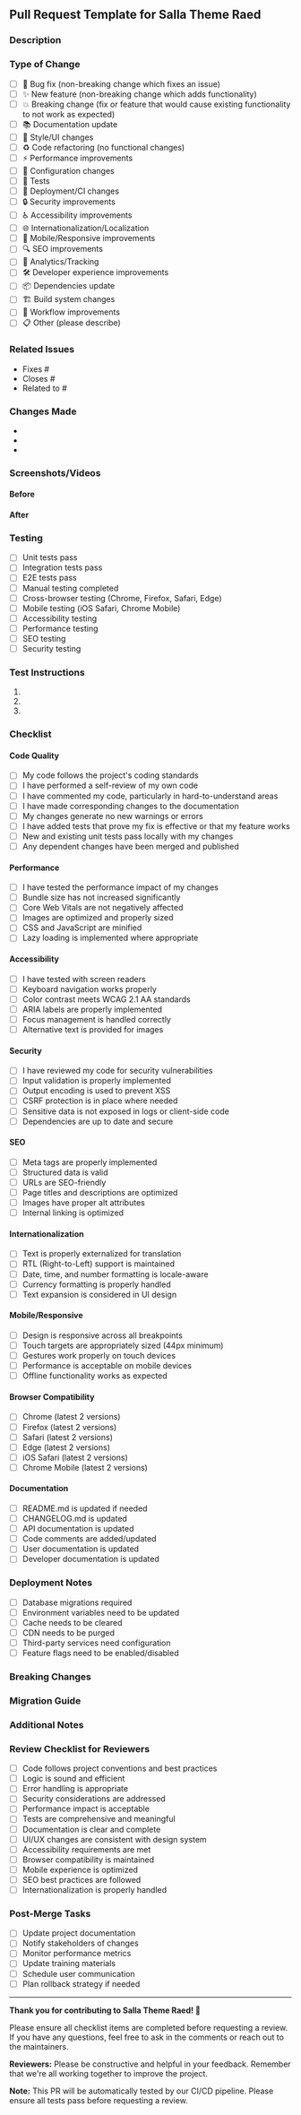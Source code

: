 ## Pull Request Template for Salla Theme Raed

### Description
<!-- Provide a brief description of the changes in this PR -->

### Type of Change
<!-- Mark the relevant option with an "x" -->
- [ ] 🐛 Bug fix (non-breaking change which fixes an issue)
- [ ] ✨ New feature (non-breaking change which adds functionality)
- [ ] 💥 Breaking change (fix or feature that would cause existing functionality to not work as expected)
- [ ] 📚 Documentation update
- [ ] 🎨 Style/UI changes
- [ ] ♻️ Code refactoring (no functional changes)
- [ ] ⚡ Performance improvements
- [ ] 🔧 Configuration changes
- [ ] 🧪 Tests
- [ ] 🚀 Deployment/CI changes
- [ ] 🔒 Security improvements
- [ ] ♿ Accessibility improvements
- [ ] 🌐 Internationalization/Localization
- [ ] 📱 Mobile/Responsive improvements
- [ ] 🔍 SEO improvements
- [ ] 🎯 Analytics/Tracking
- [ ] 🛠️ Developer experience improvements
- [ ] 📦 Dependencies update
- [ ] 🏗️ Build system changes
- [ ] 🔄 Workflow improvements
- [ ] 📋 Other (please describe)

### Related Issues
<!-- Link to related issues using keywords like "Fixes #123" or "Closes #456" -->
- Fixes #
- Closes #
- Related to #

### Changes Made
<!-- List the specific changes made in this PR -->
- 
- 
- 

### Screenshots/Videos
<!-- If applicable, add screenshots or videos to help explain your changes -->
<!-- For UI changes, please include before/after screenshots -->

#### Before
<!-- Screenshot/description of the current state -->

#### After
<!-- Screenshot/description after your changes -->

### Testing
<!-- Describe the tests you ran to verify your changes -->
- [ ] Unit tests pass
- [ ] Integration tests pass
- [ ] E2E tests pass
- [ ] Manual testing completed
- [ ] Cross-browser testing (Chrome, Firefox, Safari, Edge)
- [ ] Mobile testing (iOS Safari, Chrome Mobile)
- [ ] Accessibility testing
- [ ] Performance testing
- [ ] SEO testing
- [ ] Security testing

### Test Instructions
<!-- Provide step-by-step instructions for testing this PR -->
1. 
2. 
3. 

### Checklist
<!-- Mark completed items with an "x" -->

#### Code Quality
- [ ] My code follows the project's coding standards
- [ ] I have performed a self-review of my own code
- [ ] I have commented my code, particularly in hard-to-understand areas
- [ ] I have made corresponding changes to the documentation
- [ ] My changes generate no new warnings or errors
- [ ] I have added tests that prove my fix is effective or that my feature works
- [ ] New and existing unit tests pass locally with my changes
- [ ] Any dependent changes have been merged and published

#### Performance
- [ ] I have tested the performance impact of my changes
- [ ] Bundle size has not increased significantly
- [ ] Core Web Vitals are not negatively affected
- [ ] Images are optimized and properly sized
- [ ] CSS and JavaScript are minified
- [ ] Lazy loading is implemented where appropriate

#### Accessibility
- [ ] I have tested with screen readers
- [ ] Keyboard navigation works properly
- [ ] Color contrast meets WCAG 2.1 AA standards
- [ ] ARIA labels are properly implemented
- [ ] Focus management is handled correctly
- [ ] Alternative text is provided for images

#### Security
- [ ] I have reviewed my code for security vulnerabilities
- [ ] Input validation is properly implemented
- [ ] Output encoding is used to prevent XSS
- [ ] CSRF protection is in place where needed
- [ ] Sensitive data is not exposed in logs or client-side code
- [ ] Dependencies are up to date and secure

#### SEO
- [ ] Meta tags are properly implemented
- [ ] Structured data is valid
- [ ] URLs are SEO-friendly
- [ ] Page titles and descriptions are optimized
- [ ] Images have proper alt attributes
- [ ] Internal linking is optimized

#### Internationalization
- [ ] Text is properly externalized for translation
- [ ] RTL (Right-to-Left) support is maintained
- [ ] Date, time, and number formatting is locale-aware
- [ ] Currency formatting is properly handled
- [ ] Text expansion is considered in UI design

#### Mobile/Responsive
- [ ] Design is responsive across all breakpoints
- [ ] Touch targets are appropriately sized (44px minimum)
- [ ] Gestures work properly on touch devices
- [ ] Performance is acceptable on mobile devices
- [ ] Offline functionality works as expected

#### Browser Compatibility
- [ ] Chrome (latest 2 versions)
- [ ] Firefox (latest 2 versions)
- [ ] Safari (latest 2 versions)
- [ ] Edge (latest 2 versions)
- [ ] iOS Safari (latest 2 versions)
- [ ] Chrome Mobile (latest 2 versions)

#### Documentation
- [ ] README.md is updated if needed
- [ ] CHANGELOG.md is updated
- [ ] API documentation is updated
- [ ] Code comments are added/updated
- [ ] User documentation is updated
- [ ] Developer documentation is updated

### Deployment Notes
<!-- Any special instructions for deployment -->
- [ ] Database migrations required
- [ ] Environment variables need to be updated
- [ ] Cache needs to be cleared
- [ ] CDN needs to be purged
- [ ] Third-party services need configuration
- [ ] Feature flags need to be enabled/disabled

### Breaking Changes
<!-- If this is a breaking change, describe what breaks and how to migrate -->

### Migration Guide
<!-- If applicable, provide migration instructions for users -->

### Additional Notes
<!-- Any additional information that reviewers should know -->

### Review Checklist for Reviewers
<!-- For reviewers to check off -->
- [ ] Code follows project conventions and best practices
- [ ] Logic is sound and efficient
- [ ] Error handling is appropriate
- [ ] Security considerations are addressed
- [ ] Performance impact is acceptable
- [ ] Tests are comprehensive and meaningful
- [ ] Documentation is clear and complete
- [ ] UI/UX changes are consistent with design system
- [ ] Accessibility requirements are met
- [ ] Browser compatibility is maintained
- [ ] Mobile experience is optimized
- [ ] SEO best practices are followed
- [ ] Internationalization is properly handled

### Post-Merge Tasks
<!-- Tasks to complete after merging -->
- [ ] Update project documentation
- [ ] Notify stakeholders of changes
- [ ] Monitor performance metrics
- [ ] Update training materials
- [ ] Schedule user communication
- [ ] Plan rollback strategy if needed

---

**Thank you for contributing to Salla Theme Raed! 🎉**

Please ensure all checklist items are completed before requesting a review. If you have any questions, feel free to ask in the comments or reach out to the maintainers.

**Reviewers:** Please be constructive and helpful in your feedback. Remember that we're all working together to improve the project.

**Note:** This PR will be automatically tested by our CI/CD pipeline. Please ensure all tests pass before requesting a review.